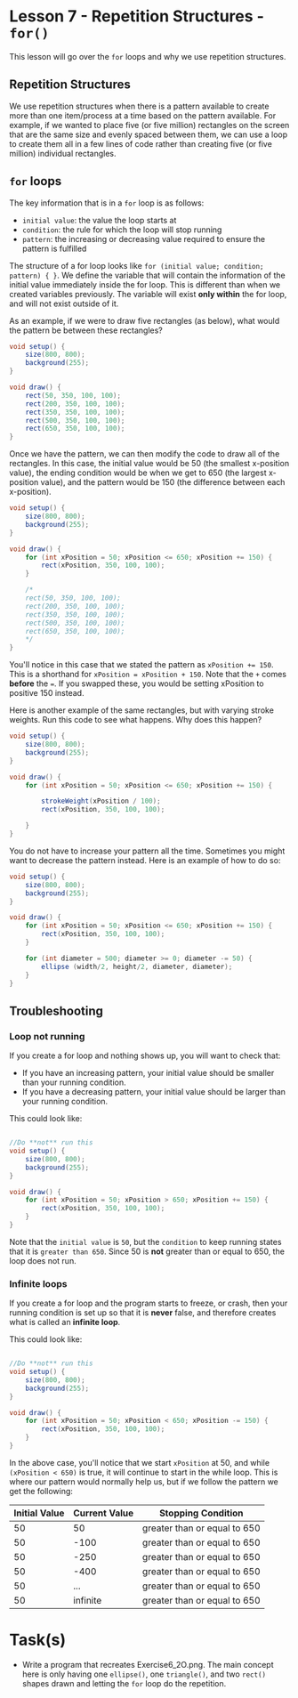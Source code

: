 # Lesson 7 - Repetition Structures - `for()`

This lesson will go over the `for` loops and why we use repetition structures.

## Repetition Structures

We use repetition structures when there is a pattern available to create more than one item/process at a time based on the pattern available.  For example, if we wanted to place five (or five million) rectangles on the screen that are the same size and evenly spaced between them, we can use a loop to create them all in a few lines of code rather than creating five (or five million) individual rectangles.

## `for` loops

The key information that is in a `for` loop is as follows:
* `initial value`: the value the loop starts at
* `condition`: the rule for which the loop will stop running
* `pattern`: the increasing or decreasing value required to ensure the pattern is fulfilled

The structure of a for loop looks like `for (initial value; condition; pattern) { }`. We define the variable that will contain the information of the initial value immediately inside the for loop. This is different than when we created variables previously. The variable will exist **only within** the for loop, and will not exist outside of it.

As an example, if we were to draw five rectangles (as below), what would the pattern be between these rectangles?

```java
void setup() {
    size(800, 800);
    background(255);
}

void draw() {
    rect(50, 350, 100, 100);
    rect(200, 350, 100, 100);
    rect(350, 350, 100, 100);
    rect(500, 350, 100, 100);
    rect(650, 350, 100, 100);    
}
```

Once we have the pattern, we can then modify the code to draw all of the rectangles. In this case, the initial value would be 50 (the smallest x-position value), the ending condition would be when we get to 650 (the largest x-position value), and the pattern would be 150 (the difference between each x-position).

```java
void setup() {
    size(800, 800);
    background(255);
}

void draw() {
    for (int xPosition = 50; xPosition <= 650; xPosition += 150) {
        rect(xPosition, 350, 100, 100);
    }

    /*
    rect(50, 350, 100, 100);
    rect(200, 350, 100, 100);
    rect(350, 350, 100, 100);
    rect(500, 350, 100, 100);
    rect(650, 350, 100, 100);
    */    
}
```

You'll notice in this case that we stated the pattern as `xPosition += 150`. This is a shorthand for `xPosition = xPosition + 150`. Note that the `+` comes **before** the `=`. If you swapped these, you would be setting xPosition to positive 150 instead.

Here is another example of the same rectangles, but with varying stroke weights. Run this code to see what happens. Why does this happen?

```java
void setup() {
    size(800, 800);
    background(255);
}

void draw() {
    for (int xPosition = 50; xPosition <= 650; xPosition += 150) {

        strokeWeight(xPosition / 100);
        rect(xPosition, 350, 100, 100);

    }    
}
```

You do not have to increase your pattern all the time. Sometimes you might want to decrease the pattern instead. Here is an example of how to do so:

```java
void setup() {
    size(800, 800);
    background(255);
}

void draw() {
    for (int xPosition = 50; xPosition <= 650; xPosition += 150) {
        rect(xPosition, 350, 100, 100);
    }

    for (int diameter = 500; diameter >= 0; diameter -= 50) {
        ellipse (width/2, height/2, diameter, diameter);
    }
}
```

## Troubleshooting

### Loop not running
If you create a for loop and nothing shows up, you will want to check that:
* If you have an increasing pattern, your initial value should be smaller than your running condition.
* If you have a decreasing pattern, your initial value should be larger than your running condition.

This could look like:
```java

//Do **not** run this
void setup() {
    size(800, 800);
    background(255);
}

void draw() {
    for (int xPosition = 50; xPosition > 650; xPosition += 150) {
        rect(xPosition, 350, 100, 100);
    }
}
```

Note that the `initial value` is `50`, but the `condition` to keep running states that it is `greater than 650`. Since 50 is **not** greater than or equal to 650, the loop does not run.

### Infinite loops
If you create a for loop and the program starts to freeze, or crash, then your running condition is set up so that it is **never** false, and therefore creates what is called an **infinite loop**.

This could look like:
```java

//Do **not** run this
void setup() {
    size(800, 800);
    background(255);
}

void draw() {
    for (int xPosition = 50; xPosition < 650; xPosition -= 150) {
        rect(xPosition, 350, 100, 100);
    }
}
```

In the above case, you'll notice that we start `xPosition` at 50, and while `(xPosition < 650)` is true, it will continue to start in the while loop.  This is where our pattern would normally help us, but if we follow the pattern we get the following:

| Initial Value | Current Value |      Stopping Condition      |
| ------------- | ------------- | ---------------------------- |
| 50            | 50            | greater than or equal to 650 |
| 50            | -100          | greater than or equal to 650 |
| 50            | -250          | greater than or equal to 650 |
| 50            | -400          | greater than or equal to 650 |
| 50            | ...           | greater than or equal to 650 |
| 50            | infinite      | greater than or equal to 650 |

# Task(s)


- Write a program that recreates Exercise6_2O.png. The main concept here is only having one `ellipse()`, one `triangle()`, and two `rect()` shapes drawn and letting the `for` loop do the repetition.